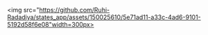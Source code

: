 <img src="https://github.com/Ruhi-Radadiya/states_app/assets/150025610/5e71ad11-a33c-4ad6-9101-5192d58f6e08"width=300px>

